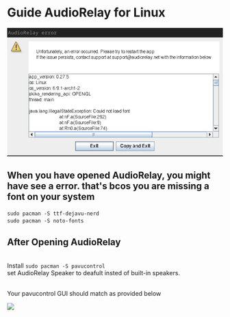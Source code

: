 # Guide AudioRelay for Linux

<a href="https://raw.githubusercontent.com/kamlendras/Guide-AudioRelay-for-Linux/main/AudioRelay_error.png"><img src="https://raw.githubusercontent.com/kamlendras/Guide-AudioRelay-for-Linux/main/AudioRelay_error.png"/></a>


## When you  have opened AudioRelay, you might have see a error. that's bcos you are missing a font on your system <br />
```sudo pacman -S ttf-dejavu-nerd``` <br />
```sudo pacman -S noto-fonts``` <br />

## After Opening AudioRelay 
<br />Install ```sudo pacman -S pavucontrol```
<br />set AudioRelay Speaker to deafult insted of built-in speakers.

<br />Your pavucontrol GUI should match as provided below 

<a href="https://raw.githubusercontent.com/kamlendras/Guide-AudioRelay-for-Linux/main/audio_controls.png"><img src="https://raw.githubusercontent.com/kamlendras/Guide-AudioRelay-for-Linux/main/audio_controls.png"/></a>


